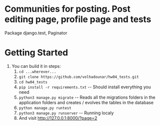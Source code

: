 Communities for posting. Post editing page, profile page and tests
=================================


Package django.test,
Paginator


Getting Started
===============

1.  You can build it in steps:
    1.  ``cd ...wherever...``
    2.  ``git clone https://github.com/volhadounar/hw04_tests.git``
    3.  ``cd hw04_tests``
    4.  ``pip install -r requirements.txt``  -- Should install everything you need
    5.  ``python3 manage.py migrate`` -- Reads all the migrations folders in the application folders and creates / evolves the tables in the database
    6.  ``python manage.py runtest``
    7.  ``python3 manage.py runserver`` -- Running localy
    8.  And visit http://127.0.0.1:8000/?page=2
